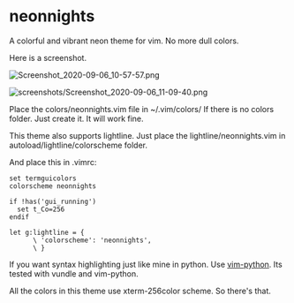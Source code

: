 # neonnights
A colorful and vibrant neon theme for vim. No more dull colors.

Here is a screenshot.

![Screenshot_2020-09-06_10-57-57.png](https://github.com/5iddy/neonnights/blob/master/screenshots/Screenshot_2020-09-06_10-57-57.png)

![screenshots/Screenshot_2020-09-06_11-09-40.png](https://github.com/5iddy/neonnights/blob/master/screenshots/Screenshot_2020-09-06_11-09-40.png)

Place the colors/neonnights.vim file in ~/.vim/colors/
If there is no colors folder. Just create it. It will work fine. 

This theme also supports lightline. Just place the lightline/neonnights.vim in autoload/lightline/colorscheme folder. 

And place this in .vimrc:
```
set termguicolors
colorscheme neonnights 

if !has('gui_running')
  set t_Co=256
endif

let g:lightline = {
      \ 'colorscheme': 'neonnights',
      \ }
```

If you want syntax highlighting just like mine in python. Use [vim-python](https://github.com/vim-python/python-syntax). Its tested with vundle and vim-python.

All the colors in this theme use xterm-256color scheme. So there's that.
